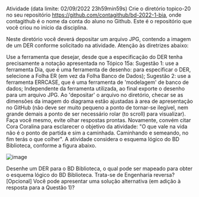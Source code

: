 Atividade (data limite: 02/09/2022 23h59min59s)
Crie o diretório topico-20 no seu repositório https://github.com/contagithub/bd-2022-1-bia, onde contagithub é o nome da conta do aluno no Github. Este é o repositório que você criou no início da disciplina.

Neste diretório você deverá depositar um arquivo JPG, contendo a imagem de um DER conforme solicitado na atividade.
Atenção às diretrizes abaixo:

Use a ferramenta que desejar, desde que a especificação do DER tenha precisamente a notação apresentada no Tópico 15a:
Sugestão 1: use a ferramenta Dia, que é uma ferramenta de desenho:
para especificar o DER, selecione a Folha ER (em vez da Folha Banco de Dados);
Sugestão 2: use a ferramenta ERRCASE, que é uma ferramenta de 'modelagem' de banco de dados;
Independente da ferramenta utilizada, ao final exporte o desenho para um arquivo JPG.
Ao 'depositar' o arquivo no diretório, checar se as dimensões da imagem do diagrama estão ajustadas à area de apresentação no GitHub (não deve ser muito pequeno a ponto de tornar-se ilegível, nem grande demais a ponto de ser necessário rolar (to scroll) para visualizar).
Faça você mesmo, evite olhar respostas prontas.
Novamente, convém citar Cora Coralina para esclarecer o objetivo da atividade: "O que vale na vida não é o ponto de partida e sim a caminhada. Caminhando e semeando, no fim terás o que colher".
A atividade considera o esquema lógico do BD Biblioteca, conforme a figura abaixo.

![image](https://user-images.githubusercontent.com/98368626/188243023-fb68a1da-664c-4c0a-836a-decc8a9aedc6.png)


Desenhe um DER para o BD Biblioteca, o qual pode ser mapeado para obter o esquema lógico do BD Biblioteca.
Trata-se de Engenharia reversa?
[Opcional] Você pode apresentar uma solução alternativa (em adição à resposta para a Questão 1)?
